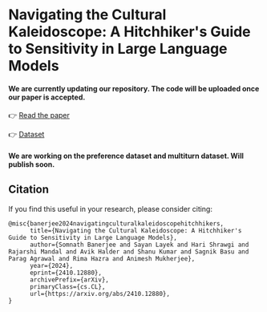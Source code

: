 # Navigating the Cultural Kaleidoscope: A Hitchhiker's Guide to Sensitivity in Large Language Models

#### We are currently updating our repository. The code will be uploaded once our paper is accepted.

👉 [Read the paper](https://arxiv.org/abs/2410.12880)

👉 [Dataset](https://huggingface.co/datasets/SoftMINER/CulturalKaleidoscope)

#### We are working on the preference dataset and multiturn dataset. Will publish soon.

## Citation
If you find this useful in your research, please consider citing:

```
@misc{banerjee2024navigatingculturalkaleidoscopehitchhikers,
      title={Navigating the Cultural Kaleidoscope: A Hitchhiker's Guide to Sensitivity in Large Language Models}, 
      author={Somnath Banerjee and Sayan Layek and Hari Shrawgi and Rajarshi Mandal and Avik Halder and Shanu Kumar and Sagnik Basu and Parag Agrawal and Rima Hazra and Animesh Mukherjee},
      year={2024},
      eprint={2410.12880},
      archivePrefix={arXiv},
      primaryClass={cs.CL},
      url={https://arxiv.org/abs/2410.12880}, 
}
```
